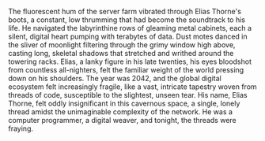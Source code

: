 The fluorescent hum of the server farm vibrated through Elias Thorne's boots, a constant, low thrumming that had become the soundtrack to his life.  He navigated the labyrinthine rows of gleaming metal cabinets, each a silent, digital heart pumping with terabytes of data.  Dust motes danced in the sliver of moonlight filtering through the grimy window high above, casting long, skeletal shadows that stretched and writhed around the towering racks.  Elias, a lanky figure in his late twenties, his eyes bloodshot from countless all-nighters, felt the familiar weight of the world pressing down on his shoulders.  The year was 2042, and the global digital ecosystem felt increasingly fragile, like a vast, intricate tapestry woven from threads of code, susceptible to the slightest, unseen tear. His name, Elias Thorne, felt oddly insignificant in this cavernous space, a single, lonely thread amidst the unimaginable complexity of the network. He was a computer programmer, a digital weaver, and tonight, the threads were fraying.
